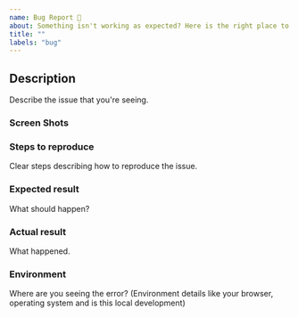 ```yaml
---
name: Bug Report 🦟
about: Something isn't working as expected? Here is the right place to report.
title: ""
labels: "bug"
---
```


<!--
  Please fill out each section below. This info allows CIVIC heroes to diagnose (and fix!) your issue as quickly as possible.

  Before opening a new issue, please search existing issues: https://github.com/hackoregon/openelections/issues
-->

## Description

Describe the issue that you're seeing.

### Screen Shots

### Steps to reproduce

Clear steps describing how to reproduce the issue.

### Expected result

What should happen?

### Actual result

What happened.

### Environment

Where are you seeing the error? 
(Environment details like your browser, operating system and is this local development)
